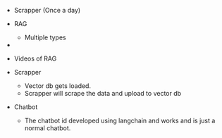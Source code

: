 - Scrapper (Once a day)
- RAG
    - Multiple types
- 


- Videos of RAG


- Scrapper
    - Vector db gets loaded.
    - Scrapper will scrape the data and upload to vector db

- Chatbot
    - The chatbot id developed using langchain and works and is just a normal chatbot.